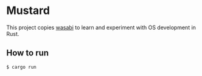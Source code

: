 # Mustard
This project copies [wasabi](https://github.com/hikalium/wasabi) to learn and experiment with OS development in Rust.

## How to run
```bash
$ cargo run
```
